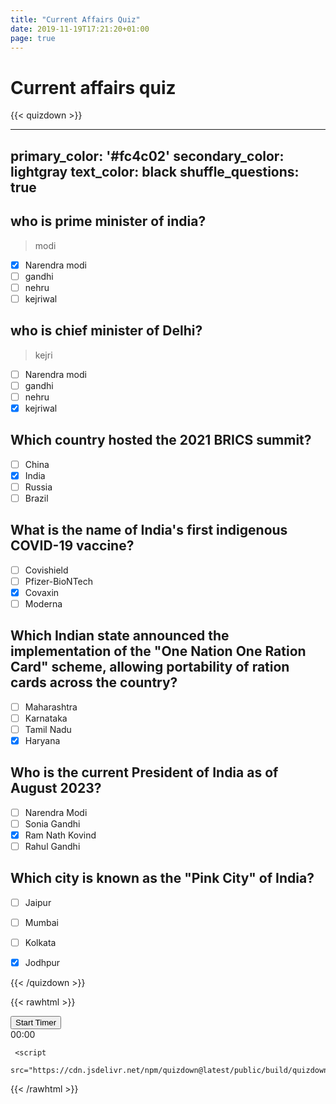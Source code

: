 ```yaml
---
title: "Current Affairs Quiz"
date: 2019-11-19T17:21:20+01:00
page: true
---
```


# Current affairs quiz

{{< quizdown >}}

---
primary_color: '#fc4c02'
secondary_color: lightgray
text_color: black
shuffle_questions: true
---

## who is prime minister of india?

> modi

- [x] Narendra modi
- [ ] gandhi
- [ ] nehru
- [ ] kejriwal

## who is chief minister of Delhi?

> kejri

- [ ] Narendra modi
- [ ] gandhi
- [ ] nehru
- [x] kejriwal

## Which country hosted the 2021 BRICS summit?

- [ ] China
- [x] India
- [ ] Russia
- [ ] Brazil

## What is the name of India's first indigenous COVID-19 vaccine?

- [ ] Covishield
- [ ] Pfizer-BioNTech
- [x] Covaxin
- [ ] Moderna

## Which Indian state announced the implementation of the "One Nation One Ration Card" scheme, allowing portability of ration cards across the country?

- [ ] Maharashtra
- [ ] Karnataka
- [ ] Tamil Nadu
- [x] Haryana

## Who is the current President of India as of August 2023?

- [ ] Narendra Modi
- [ ] Sonia Gandhi
- [x] Ram Nath Kovind
- [ ] Rahul Gandhi

## Which city is known as the "Pink City" of India?

- [ ] Jaipur
- [ ] Mumbai
- [ ] Kolkata
- [x] Jodhpur


{{< /quizdown >}}

{{< rawhtml >}}
<div id="timer-container">
  <button id="start-button">Start Timer</button>
  <div id="timer">00:00</div>
</div>

<script>
  var timer;
  var startTime;

  document.getElementById("start-button").addEventListener("click", function() {
    if (!startTime) {
      startTime = new Date().getTime();
      timer = setInterval(updateTimer, 1000);
    }
  });

  function updateTimer() {
    var currentTime = new Date().getTime();
    var elapsedTime = currentTime - startTime;

    var minutes = Math.floor(elapsedTime / (1000 * 60));
    var seconds = Math.floor((elapsedTime % (1000 * 60)) / 1000);

    document.getElementById("timer").textContent = ("0" + minutes).slice(-2) + ":" + ("0" + seconds).slice(-2);
  }
</script>

     <script 
     src="https://cdn.jsdelivr.net/npm/quizdown@latest/public/build/quizdown.js">
  </script>
  <script 
      src="https://cdn.jsdelivr.net/npm/quizdown@latest/public/build/extensions/quizdownKatex.js">
  </script>
  <script 
      src="https://cdn.jsdelivr.net/npm/quizdown@latest/public/build/extensions/quizdownHighlight.js">
  </script>
  <script>quizdown.register(quizdownHighlight).register(quizdownKatex).init()</script> 
{{< /rawhtml >}}